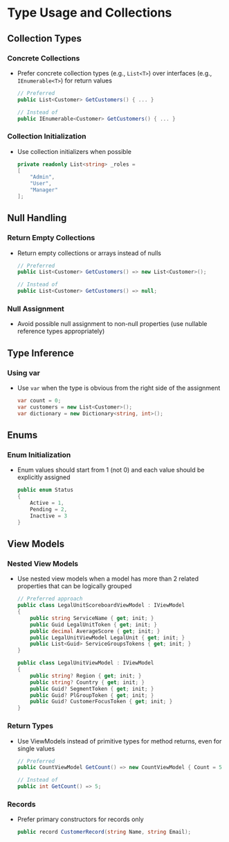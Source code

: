 # Type Usage and Collections

## Collection Types

### Concrete Collections
- Prefer concrete collection types (e.g., `List<T>`) over interfaces (e.g., `IEnumerable<T>`) for return values
  ```csharp
  // Preferred
  public List<Customer> GetCustomers() { ... }
  
  // Instead of
  public IEnumerable<Customer> GetCustomers() { ... }
  ```

### Collection Initialization
- Use collection initializers when possible
  ```csharp
  private readonly List<string> _roles =
  [
      "Admin",
      "User",
      "Manager"
  ];
  ```

## Null Handling

### Return Empty Collections
- Return empty collections or arrays instead of nulls
  ```csharp
  // Preferred
  public List<Customer> GetCustomers() => new List<Customer>();
  
  // Instead of
  public List<Customer> GetCustomers() => null;
  ```

### Null Assignment
- Avoid possible null assignment to non-null properties (use nullable reference types appropriately)

## Type Inference

### Using var
- Use `var` when the type is obvious from the right side of the assignment
  ```csharp
  var count = 0;
  var customers = new List<Customer>();
  var dictionary = new Dictionary<string, int>();
  ```

## Enums

### Enum Initialization
- Enum values should start from 1 (not 0) and each value should be explicitly assigned
  ```csharp
  public enum Status
  {
      Active = 1,
      Pending = 2,
      Inactive = 3
  }
  ```

## View Models

### Nested View Models
- Use nested view models when a model has more than 2 related properties that can be logically grouped
  ```csharp
  // Preferred approach
  public class LegalUnitScoreboardViewModel : IViewModel
  {
      public string ServiceName { get; init; }
      public Guid LegalUnitToken { get; init; }
      public decimal AverageScore { get; init; }
      public LegalUnitViewModel LegalUnit { get; init; }
      public List<Guid> ServiceGroupsTokens { get; init; }
  }
  
  public class LegalUnitViewModel : IViewModel
  {
      public string? Region { get; init; }
      public string? Country { get; init; }
      public Guid? SegmentToken { get; init; }
      public Guid? PlGroupToken { get; init; }
      public Guid? CustomerFocusToken { get; init; }
  }
  ```

### Return Types
- Use ViewModels instead of primitive types for method returns, even for single values
  ```csharp
  // Preferred
  public CountViewModel GetCount() => new CountViewModel { Count = 5 };
  
  // Instead of
  public int GetCount() => 5;
  ```

### Records
- Prefer primary constructors for records only
  ```csharp
  public record CustomerRecord(string Name, string Email);
  ``` 